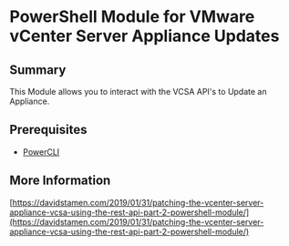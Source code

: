 # PowerShell Module for VMware vCenter Server Appliance Updates

## Summary
This Module allows you to interact with the VCSA API's to Update an Appliance.

## Prerequisites
* [PowerCLI](https://code.vmware.com/web/tool/12.0.0/vmware-powercli)

## More Information

[https://davidstamen.com/2019/01/31/patching-the-vcenter-server-appliance-vcsa-using-the-rest-api-part-2-powershell-module/](https://davidstamen.com/2019/01/31/patching-the-vcenter-server-appliance-vcsa-using-the-rest-api-part-2-powershell-module/)